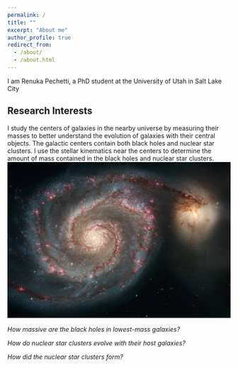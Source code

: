 ```yaml
---
permalink: /
title: ""
excerpt: "About me"
author_profile: true
redirect_from: 
  - /about/
  - /about.html
---
```



I am Renuka Pechetti, a PhD student at the University of Utah in Salt Lake City

Research Interests
---
I study the centers of galaxies in the nearby universe by measuring their masses to better understand the evolution of galaxies with their central objects. The galactic centers contain both black holes and nuclear star clusters. I use the stellar kinematics near the centers to determine the amount of mass contained in the black holes and nuclear star clusters.
![](/images/m51.jpg)

*How massive are the black holes in lowest-mass galaxies?*

*How do nuclear star clusters evolve with their host galaxies?*

*How did the nuclear star clusters form?*





